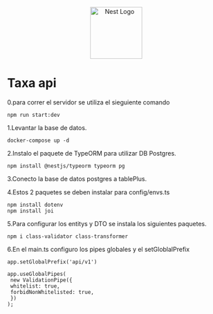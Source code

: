 <p align="center">
  <a href="http://nestjs.com/" target="blank"><img src="https://nestjs.com/img/logo-small.svg" width="120" alt="Nest Logo" /></a>
</p>

# Taxa api 

0.para correr el servidor se utiliza el sieguiente comando
 ```
 npm run start:dev
 ```
1.Levantar la base de datos.
```
docker-compose up -d
```
2.Instalo el paquete de TypeORM para utilizar DB Postgres.
```
npm install @nestjs/typeorm typeorm pg
```
3.Conecto la base de datos postgres a tablePlus.

4.Estos 2 paquetes se deben instalar para config/envs.ts 
```
npm install dotenv
npm install joi
```
5.Para configurar los entitys y DTO se instala los siguientes paquetes.
```
npm i class-validator class-transformer
```
6.En el main.ts configuro los pipes globales y el setGloblalPrefix
```
app.setGlobalPrefix('api/v1')

app.useGlobalPipes(
 new ValidationPipe({
 whitelist: true,
 forbidNonWhitelisted: true,
 })
);
```


